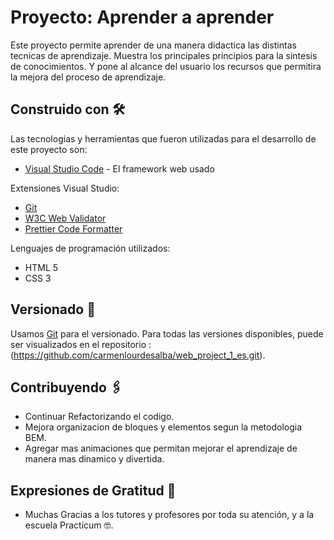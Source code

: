 # Proyecto: Aprender a aprender

Este proyecto permite aprender de una manera didactica las distintas tecnicas de aprendizaje. Muestra los principales principios para la sintesis de conocimientos. Y pone al alcance del usuario los recursos que permitira la mejora del proceso de aprendizaje.

## Construido con 🛠️

Las tecnologias y herramientas que fueron utilizadas para el desarrollo de este proyecto son:

- [Visual Studio Code](https://code.visualstudio.com/) - El framework web usado

Extensiones Visual Studio:

- [Git](vscode.git)
- [W3C Web Validator](CelianRiboulet.webvalidator)
- [Prettier Code Formatter](esbenp.prettier-vscode)

Lenguajes de programación utilizados:

- HTML 5
- CSS 3

## Versionado 📌

Usamos [Git](https://git-scm.com/) para el versionado. Para todas las versiones disponibles, puede ser visualizados en el repositorio : (https://github.com/carmenlourdesalba/web_project_1_es.git).

## Contribuyendo 🖇️

- Continuar Refactorizando el codigo.
- Mejora organizacion de bloques y elementos segun la metodologia BEM.
- Agregar mas animaciones que permitan mejorar el aprendizaje de manera mas dinamico y divertida.

## Expresiones de Gratitud 🎁

- Muchas Gracias a los tutores y profesores por toda su atención, y a la escuela Practicum 🤓.
